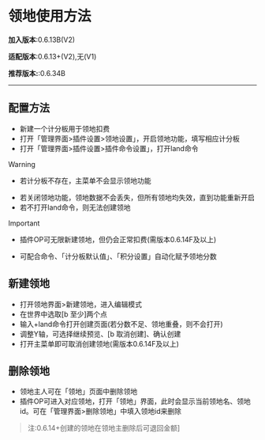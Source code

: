 # 领地使用方法
**加入版本**:0.6.13B(V2)

**适配版本**:0.6.13+(V2),无(V1)

**推荐版本:**:0.6.34B

---

## 配置方法
* 新建一个计分板用于领地扣费
* 打开「管理界面>插件设置>领地设置」，开启领地功能，填写相应计分板
* 打开「管理界面>插件设置>插件命令设置」，打开land命令

> [!WARNING] 
>- 若计分板不存在，主菜单不会显示领地功能
- 若关闭领地功能，领地数据不会丢失，但所有领地均失效，直到功能重新开启
- 若不打开land命令，则无法创建领地

> [!IMPORTANT]
>- 插件OP可无限新建领地，但仍会正常扣费(需版本0.6.14F及以上)
- 可配合命令、「计分板默认值」、「积分设置」自动化赋予领地分数

## 新建领地
* 打开领地界面>新建领地，进入编辑模式
* 在世界中选取[b 至少]两个点
* 输入+land命令打开创建页面(若分数不足、领地重叠，则不会打开)
* 调整Y轴，可选择继续预览、[b 取消创建]、确认创建
* 打开主菜单即可取消创建领地(需版本0.6.14F及以上)

## 删除领地
- 领地主人可在「领地」页面中删除领地
- 插件OP可进入对应领地，打开「领地」界面，此时会显示当前领地名、领地id。可在「管理界面>删除领地」中填入领地id来删除

>注:0.6.14+创建的领地在领地主删除后可退回金额]
